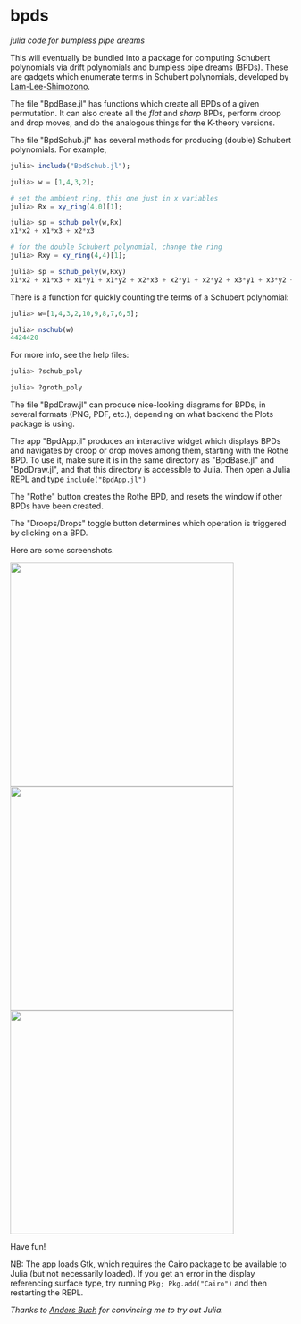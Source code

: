# bpds
*julia code for bumpless pipe dreams*

This will eventually be bundled into a package for computing Schubert polynomials via drift polynomials and bumpless pipe dreams (BPDs).  These are gadgets which enumerate terms in Schubert polynomials, developed by [Lam-Lee-Shimozono](https://arxiv.org/abs/1806.11233).

The file "BpdBase.jl" has functions which create all BPDs of a given permutation.  It can also create all the *flat* and *sharp* BPDs, perform droop and drop moves, and do the analogous things for the K-theory versions.

The file "BpdSchub.jl" has several methods for producing (double) Schubert polynomials.  For example,
```julia
julia> include("BpdSchub.jl");

julia> w = [1,4,3,2];

# set the ambient ring, this one just in x variables
julia> Rx = xy_ring(4,0)[1];

julia> sp = schub_poly(w,Rx)
x1*x2 + x1*x3 + x2*x3

# for the double Schubert polynomial, change the ring
julia> Rxy = xy_ring(4,4)[1];

julia> sp = schub_poly(w,Rxy)
x1*x2 + x1*x3 + x1*y1 + x1*y2 + x2*x3 + x2*y1 + x2*y2 + x3*y1 + x3*y2 + y1^2 + y1*y2 + y2^2
```

There is a function for quickly counting the terms of a Schubert polynomial:
```julia
julia> w=[1,4,3,2,10,9,8,7,6,5];

julia> nschub(w)
4424420
```
For more info, see the help files:
```julia
julia> ?schub_poly

julia> ?groth_poly
```

The file "BpdDraw.jl" can produce nice-looking diagrams for BPDs, in several formats (PNG, PDF, etc.), depending on what backend the Plots package is using.

The app "BpdApp.jl" produces an interactive widget which displays BPDs and navigates by droop or drop moves among them, starting with the Rothe BPD.  To use it, make sure it is in the same directory as "BpdBase.jl" and "BpdDraw.jl", and that this directory is accessible to Julia.  Then open a Julia REPL and type
```include("BpdApp.jl")```

The "Rothe" button creates the Rothe BPD, and resets the window if other BPDs have been created.

The "Droops/Drops" toggle button determines which operation is triggered by clicking on a BPD.

Here are some screenshots.

<img src="https://github.com/pseudoeffective/bpds/blob/main/Rothe.jpg" height="400">
<img src="https://github.com/pseudoeffective/bpds/blob/main/Drops.jpg" height="400">
<img src="https://github.com/pseudoeffective/bpds/blob/main/Droops.jpg" height="400">

Have fun!

NB: The app loads Gtk, which requires the Cairo package to be available to Julia (but not necessarily loaded).  If you get an error in the display referencing surface type, try running ```Pkg; Pkg.add("Cairo")``` and then restarting the REPL.

*Thanks to [Anders Buch](https://sites.math.rutgers.edu/~asbuch/) for convincing me to try out Julia.*
